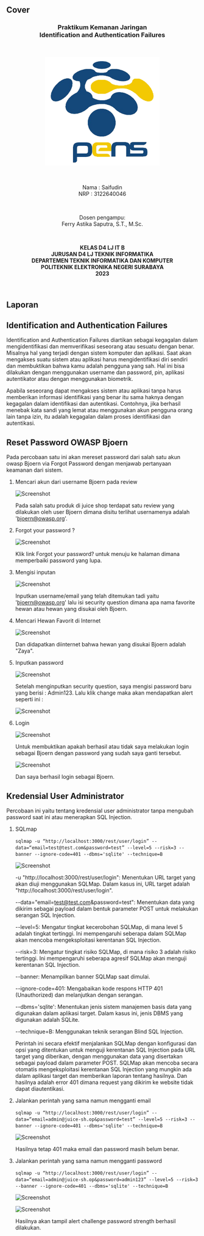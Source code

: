 ## Cover

<h3 align="center">
    <b>Praktikum Kemanan Jaringan</b><br>
    Identification and Authentication Failures
</h3>
<br>
<p align="center">
  <img src="../../public/logo_pens.png" alt="logo pens" width="300">
</p>
<br>
<p align="center">
    Nama : Saifudin <br>
    NRP : 3122640046
</p>
<br>
<p align="center">
    Dosen pengampu:<br>
    Ferry Astika Saputra, S.T., M.Sc.
</p>
<br>
<p align="center">
    <b>
        KELAS D4 LJ IT B <br>
        JURUSAN D4 LJ TEKNIK INFORMATIKA <br>
        DEPARTEMEN TEKNIK INFORMATIKA DAN KOMPUTER <br> 
        POLITEKNIK ELEKTRONIKA NEGERI SURABAYA <br>
        2023
    </b>
</p>
<br>

## Laporan

## Identification and Authentication Failures

Identification and Authentication Failures diartikan sebagai kegagalan dalam mengidentifikasi dan memverifikasi seseorang atau sesuatu dengan benar. Misalnya hal yang terjadi dengan sistem komputer dan aplikasi. Saat akan mengakses suatu sistem atau aplikasi harus mengidentifikasi diri sendiri dan membuktikan bahwa kamu adalah pengguna yang sah. Hal ini bisa dilakukan dengan menggunakan username dan password, pin, aplikasi autentikator atau dengan menggunakan biometrik.

Apabila seseorang dapat mengakses sistem atau aplikasi tanpa harus memberikan informasi identifikasi yang benar itu sama haknya dengan kegagalan dalam identifikasi dan autentikasi. Contohnya, jika berhasil menebak kata sandi yang lemat atau menggunakan akun pengguna orang lain tanpa izin, itu adalah kegagalan dalam proses identifikasi dan autentikasi.

## Reset Password OWASP Bjoern

Pada percobaan satu ini akan mereset password dari salah satu akun owasp Bjoern via Forgot Password dengan menjawab pertanyaan keamanan dari sistem.

1. Mencari akun dari username Bjoern pada review

   ![Screenshot](../image/task-10/1.png)

   Pada salah satu produk di juice shop terdapat satu review yang dilakukan oleh user Bjoern dimana disitu terlihat usernamenya adalah 'bjoern@owasp.org'.

2. Forgot your password ?

   ![Screenshot](../image/task-10/2.png)

   Klik link Forgot your password? untuk menuju ke halaman dimana memperbaiki password yang lupa.

3. Mengisi inputan

   ![Screenshot](../image/task-10/3.png)

   Inputkan username/email yang telah ditemukan tadi yaitu 'bjoern@owasp.org' lalu isi security question dimana apa nama favorite hewan atau hewan yang disukai oleh Bjoern.

4. Mencari Hewan Favorit di Internet

   ![Screenshot](../image/task-10/4.png)

   Dan didapatkan diinternet bahwa hewan yang disukai Bjoern adalah "Zaya".

5. Inputkan password

   ![Screenshot](../image/task-10/5.png)

   Setelah menginputkan security question, saya mengisi password baru yang berisi : Admin123. Lalu klik change maka akan mendapatkan alert seperti ini :

   ![Screenshot](../image/task-10/hasil.png)

6. Login

   ![Screenshot](../image/task-10/6.png)

   Untuk membuktikan apakah berhasil atau tidak saya melakukan login sebagai Bjoern dengan password yang sudah saya ganti tersebut.

   ![Screenshot](../image/task-10/7.png)

   Dan saya berhasil login sebagai Bjoern.

## Kredensial User Administrator

Percobaan ini yaitu tentang kredensial user administrator tanpa mengubah password saat ini atau menerapkan SQL Injection.

1. SQLmap

   `sqlmap -u “http://localhost:3000/rest/user/login” --data=“email=test@test.com&password=test” --level=5 --risk=3 --banner --ignore-code=401 --dbms='sqlite' --technique=B`

   ![Screenshot](../image/task-10/8.png)

   -u "http://localhost:3000/rest/user/login": Menentukan URL target yang akan diuji menggunakan SQLMap. Dalam kasus ini, URL target adalah "http://localhost:3000/rest/user/login".

   --data="email=test@test.com&password=test": Menentukan data yang dikirim sebagai payload dalam bentuk parameter POST untuk melakukan serangan SQL Injection.

   --level=5: Mengatur tingkat kecerobohan SQLMap, di mana level 5 adalah tingkat tertinggi. Ini mempengaruhi seberapa dalam SQLMap akan mencoba mengeksploitasi kerentanan SQL Injection.

   --risk=3: Mengatur tingkat risiko SQLMap, di mana risiko 3 adalah risiko tertinggi. Ini mempengaruhi seberapa agresif SQLMap akan menguji kerentanan SQL Injection.

   --banner: Menampilkan banner SQLMap saat dimulai.

   --ignore-code=401: Mengabaikan kode respons HTTP 401 (Unauthorized) dan melanjutkan dengan serangan.

   --dbms='sqlite': Menentukan jenis sistem manajemen basis data yang digunakan dalam aplikasi target. Dalam kasus ini, jenis DBMS yang digunakan adalah SQLite.

   --technique=B: Menggunakan teknik serangan Blind SQL Injection.

   Perintah ini secara efektif menjalankan SQLMap dengan konfigurasi dan opsi yang ditentukan untuk menguji kerentanan SQL Injection pada URL target yang diberikan, dengan menggunakan data yang disertakan sebagai payload dalam parameter POST. SQLMap akan mencoba secara otomatis mengeksploitasi kerentanan SQL Injection yang mungkin ada dalam aplikasi target dan memberikan laporan tentang hasilnya. Dan hasilnya adalah error 401 dimana request yang dikirim ke website tidak dapat diautentikasi.

2. Jalankan perintah yang sama namun mengganti email

   `sqlmap -u “http://localhost:3000/rest/user/login” --data=“email=admin@juice-sh.op&password=test” --level=5 --risk=3 --banner --ignore-code=401 --dbms='sqlite' --technique=B`

   ![Screenshot](../image/task-10/9.png)

   Hasilnya tetap 401 maka email dan password masih belum benar.

3. Jalankan perintah yang sama namun mengganti password

   `sqlmap -u “http://localhost:3000/rest/user/login” --data=“email=admin@juice-sh.op&password=admin123” --level=5 --risk=3 --banner --ignore-code=401 --dbms='sqlite' --technique=B`

   ![Screenshot](../image/task-10/10.png)

   ![Screenshot](../image/task-10/11.png)

   Hasilnya akan tampil alert challenge password strength berhasil dilakukan.
